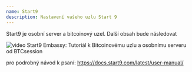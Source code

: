 ```yaml
---
name: Start9
description: Nastavení vašeho uzlu Start 9
---
```


Start9 je osobní server a bitcoinový uzel.
Další obsah bude následovat

![video](https://www.youtube.com/watch?v=DKBJ3_3ZomU)
Start9 Embassy: Tutoriál k Bitcoinovému uzlu a osobnímu serveru od BTCsession

pro podrobný návod k psaní: https://docs.start9.com/latest/user-manual/